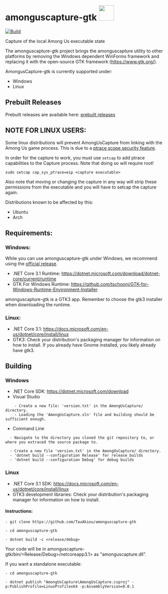# amonguscapture-gtk <img src="AmongUsCapture/icon.ico" width="48">
[![Build](https://github.com/TauAkiou/amonguscapture-gtk/workflows/Beta%20releases/badge.svg)](https://github.com/tauakiou/amonguscapture-gtk/actions?query=Beta%20releases)

Capture of the local Among Us executable state

The amonguscapture-gtk project brings the amonguscapture utility to other platforms by removing the Windows dependent WinForms framework and replacing it with the open-source GTK framework (https://www.gtk.org/).

AmongusCapture-gtk is currently supported under:
* Windows
* Linux

## Prebuilt Releases
Prebuilt releases are available here: [prebuilt releases](https://github.com/TauAkiou/amonguscapture-gtk/releases)

## NOTE FOR LINUX USERS:

Some linux distributions will prevent AmongUsCapture from linking with the Among Us game process. This is due to a [ptrace scope security feature](https://askubuntu.com/questions/146160/what-is-the-ptrace-scope-workaround-for-wine-programs-and-are-there-any-risks).

In order for the capture to work, you must use `setcap` to add ptrace capabilities to the Capture process. Note that doing so will require root!

```
sudo setcap cap_sys_ptrace=eip <capture executable>
```

Also note that moving or changing the capture in any way will strip these permissions from the executable and you will have to setcap the capture again.

Distributions known to be affected by this:
* Ubuntu
* Arch

## Requirements:

### Windows:

While you can use amonguscapture-gtk under Windows, we recommend using the [official release](https://github.com/denverquane/amonguscapture).

* .NET Core 3.1 Runtime: https://dotnet.microsoft.com/download/dotnet-core/current/runtime
* GTK For Windows Runtime: https://github.com/tschoonj/GTK-for-Windows-Runtime-Environment-Installer

amonguscapture-gtk is a GTK3 app. Remember to choose the gtk3 installer when downloading the runtime.

### Linux:

* .NET Core 3.1: https://docs.microsoft.com/en-us/dotnet/core/install/linux
* GTK3: Check your distribution's packaging manager for information on how to install. If you already have Gnome installed, you likely already have gtk3.

## Building

### Windows


* .NET Core SDK: https://dotnet.microsoft.com/download
* Visual Studio
```
    - Create a new file: 'version.txt' in the AmongUsCapture/ directory.
    - Loading the 'AmongUsCapture.sln' file and building should be sufficient enough.
```
    
 * Command Line
```
  - Navigate to the directory you cloned the git repository to, or where you extraced the source package to.
  
  - Create a new file 'version.txt' in the AmongUsCapture/ directory.
  - 'dotnet build --configuration Release' for release builds
  - 'dotnet build --configuration Debug' for debug builds
```


    
### Linux
* .NET Core 3.1 SDK: https://docs.microsoft.com/en-us/dotnet/core/install/linux
* GTK3 development libraries: Check your distribution's packaging manager for information on how to install.

#### Instructions: 

```
- git clone https://github.com/TauAkiou/amonguscapture-gtk

- cd amonguscapture-gtk

- dotnet build -c <release/debug>
```

Your code will be in amonguscapture-gtk/bin/<Release/Debug>/netcoreapp3.1> as "amonguscapture.dll".

If you want a standalone executable: 

```
- cd amonguscapture-gtk

- dotnet publish "AmongUsCapture\AmongUsCapture.csproj" -p:PublishProfile=LinuxProfilex64 -p:AssemblyVersion=0.0.1
```



